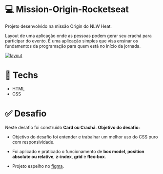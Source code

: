 # 💻 Mission-Origin-Rocketseat

Projeto desenvolvido na missão Origin do NLW Heat.

Layout de uma aplicação onde as pessoas podem gerar seu crachá para participar do evento. É uma aplicação simples que visa ensinar os fundamentos da programação para quem está no início da jornada.

<a href="https://ibb.co/HrwbK8H"><img src="https://i.ibb.co/FBZyhTD/layout.png" alt="layout" border="0"></a>


# 🚀 **Techs**


- HTML
- CSS


# ✅ **Desafio**


Neste desafio foi construido **Card ou Crachá**. 
**Objetivo do desafio:**

- Objetivo do desafio foi entender e trabalhar um melhor uso do CSS puro com responsividade. 

- Foi aplicado e práticado o funcionamento de **box model**, **position absolute ou relative**, **z-index**, **grid** e **flex-box**.

- Projeto espelho no <a href="https://www.figma.com/community/file/1031698737363668691">figma</a>.
